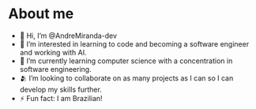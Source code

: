# About me
- 👋 Hi, I’m @AndreMiranda-dev
- 👀 I’m interested in learning to code and becoming a software engineer and working with AI.
- 🌱 I’m currently learning computer science with a concentration in software engineering.
- 🫂 I’m looking to collaborate on as many projects as I can so I can develop my skills further.
- ⚡ Fun fact: I am Brazilian!

<!---
AndreMiranda-dev/AndreMiranda-dev is a ✨ special ✨ repository because its `README.md` (this file) appears on your GitHub profile.
You can click the Preview link to take a look at your changes.
--->
